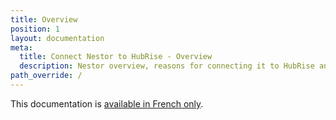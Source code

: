 ```yaml
---
title: Overview
position: 1
layout: documentation
meta:
  title: Connect Nestor to HubRise - Overview
  description: Nestor overview, reasons for connecting it to HubRise and summary of integrated features. Synchronise data between your EPOS and your apps.
path_override: /
---
```


This documentation is [available in French only](/fr/apps/nestor).
